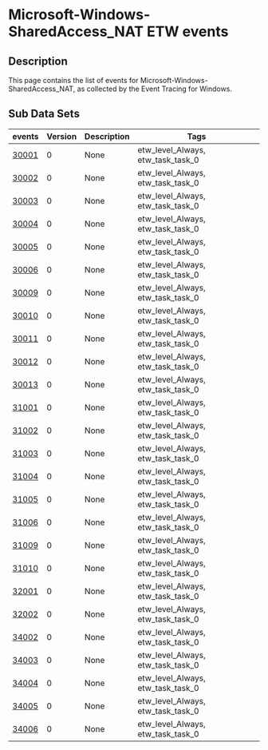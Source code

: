 # Microsoft-Windows-SharedAccess_NAT ETW events

## Description
This page contains the list of events for Microsoft-Windows-SharedAccess_NAT, as collected by the Event Tracing for Windows.

## Sub Data Sets
|events|Version|Description|Tags|
|---|---|---|---|
|[30001](events/event-30001.md)|0|None|etw_level_Always, etw_task_task_0|
|[30002](events/event-30002.md)|0|None|etw_level_Always, etw_task_task_0|
|[30003](events/event-30003.md)|0|None|etw_level_Always, etw_task_task_0|
|[30004](events/event-30004.md)|0|None|etw_level_Always, etw_task_task_0|
|[30005](events/event-30005.md)|0|None|etw_level_Always, etw_task_task_0|
|[30006](events/event-30006.md)|0|None|etw_level_Always, etw_task_task_0|
|[30009](events/event-30009.md)|0|None|etw_level_Always, etw_task_task_0|
|[30010](events/event-30010.md)|0|None|etw_level_Always, etw_task_task_0|
|[30011](events/event-30011.md)|0|None|etw_level_Always, etw_task_task_0|
|[30012](events/event-30012.md)|0|None|etw_level_Always, etw_task_task_0|
|[30013](events/event-30013.md)|0|None|etw_level_Always, etw_task_task_0|
|[31001](events/event-31001.md)|0|None|etw_level_Always, etw_task_task_0|
|[31002](events/event-31002.md)|0|None|etw_level_Always, etw_task_task_0|
|[31003](events/event-31003.md)|0|None|etw_level_Always, etw_task_task_0|
|[31004](events/event-31004.md)|0|None|etw_level_Always, etw_task_task_0|
|[31005](events/event-31005.md)|0|None|etw_level_Always, etw_task_task_0|
|[31006](events/event-31006.md)|0|None|etw_level_Always, etw_task_task_0|
|[31009](events/event-31009.md)|0|None|etw_level_Always, etw_task_task_0|
|[31010](events/event-31010.md)|0|None|etw_level_Always, etw_task_task_0|
|[32001](events/event-32001.md)|0|None|etw_level_Always, etw_task_task_0|
|[32002](events/event-32002.md)|0|None|etw_level_Always, etw_task_task_0|
|[34002](events/event-34002.md)|0|None|etw_level_Always, etw_task_task_0|
|[34003](events/event-34003.md)|0|None|etw_level_Always, etw_task_task_0|
|[34004](events/event-34004.md)|0|None|etw_level_Always, etw_task_task_0|
|[34005](events/event-34005.md)|0|None|etw_level_Always, etw_task_task_0|
|[34006](events/event-34006.md)|0|None|etw_level_Always, etw_task_task_0|
